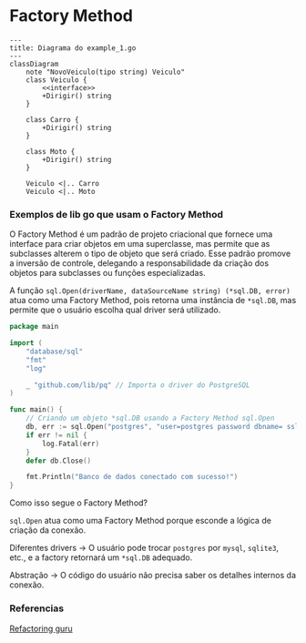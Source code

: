 # Factory Method

```mermaid
---
title: Diagrama do example_1.go
---
classDiagram
    note "NovoVeiculo(tipo string) Veiculo"
    class Veiculo {
        <<interface>>
        +Dirigir() string
    }

    class Carro {
        +Dirigir() string
    }

    class Moto {
        +Dirigir() string
    }

    Veiculo <|.. Carro
    Veiculo <|.. Moto

```

### Exemplos de lib go que usam o Factory Method

O Factory Method é um padrão de projeto criacional que fornece uma interface para criar objetos em uma superclasse, mas permite que as subclasses alterem o tipo de objeto que será criado. Esse padrão promove a inversão de controle, delegando a responsabilidade da criação dos objetos para subclasses ou funções especializadas.

A função `sql.Open(driverName, dataSourceName string) (*sql.DB, error)` atua como uma Factory Method, pois retorna uma instância de `*sql.DB`, mas permite que o usuário escolha qual driver será utilizado.

```go
package main

import (
    "database/sql"
    "fmt"
    "log"

    _ "github.com/lib/pq" // Importa o driver do PostgreSQL
)

func main() {
    // Criando um objeto *sql.DB usando a Factory Method sql.Open
    db, err := sql.Open("postgres", "user=postgres password dbname= sslmode=disable")
    if err != nil {
        log.Fatal(err)
    }
    defer db.Close()

    fmt.Println("Banco de dados conectado com sucesso!")
}

```

Como isso segue o Factory Method?

`sql.Open` atua como uma Factory Method porque esconde a lógica de criação da conexão.

Diferentes drivers → O usuário pode trocar `postgres` por `mysql`, `sqlite3`, etc., e a factory retornará um `*sql.DB` adequado.

Abstração → O código do usuário não precisa saber os detalhes internos da conexão.

### Referencias

[Refactoring guru](https://refactoring.guru/pt-br/design-patterns/factory-method)
